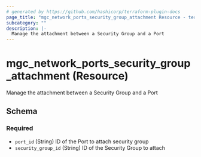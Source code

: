 ```yaml
---
# generated by https://github.com/hashicorp/terraform-plugin-docs
page_title: "mgc_network_ports_security_group_attachment Resource - terraform-provider-mgc"
subcategory: ""
description: |-
  Manage the attachment between a Security Group and a Port
---
```


# mgc_network_ports_security_group_attachment (Resource)

Manage the attachment between a Security Group and a Port



<!-- schema generated by tfplugindocs -->
## Schema

### Required

- `port_id` (String) ID of the Port to attach security group
- `security_group_id` (String) ID of the Security Group to attach
